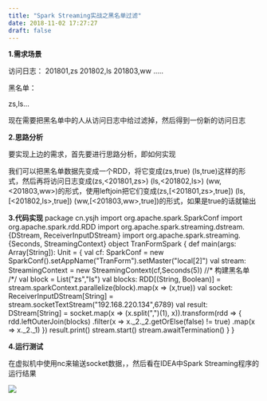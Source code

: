 ```yaml
---
title: "Spark Streaming实战之黑名单过滤"
date: 2018-11-02 17:27:27
draft: false
---
```

**1.需求场景**

访问日志：
201801,zs 201802,ls 201803,ww .....

黑名单：

zs,ls...

现在需要把黑名单中的人从访问日志中给过滤掉，然后得到一份新的访问日志

**2.思路分析**

要实现上边的需求，首先要进行思路分析，即如何实现

我们可以把黑名单数据先变成一个RDD，将它变成(zs,true) (ls,true)这样的形式，然后再将访问日志变成(zs,<201801,zs>) (ls,<201802,ls>) (ww,<201803,ww>)的形式，使用leftjoin把它们变成(zs,[<201801,zs>,true]) (ls,[<201802,ls>,true]) (ww,[<201803,ww>,true])的形式，如果是true的话就输出

**3.代码实现**
package cn.ysjh import org.apache.spark.SparkConf import org.apache.spark.rdd.RDD import org.apache.spark.streaming.dstream.{DStream, ReceiverInputDStream} import org.apache.spark.streaming.{Seconds, StreamingContext} object TranFormSpark { def main(args: Array[String]): Unit = { val cf: SparkConf = new SparkConf().setAppName("TranForm").setMaster("local[2]") val stream: StreamingContext = new StreamingContext(cf,Seconds(5)) //* 构建黑名单 /*/ val block = List("zs","ls") val blocks: RDD[(String, Boolean)] = stream.sparkContext.parallelize(block).map(x => (x,true)) val socket: ReceiverInputDStream[String] = stream.socketTextStream("192.168.220.134",6789) val result: DStream[String] = socket.map(x => (x.split(",")(1), x)).transform(rdd => { rdd.leftOuterJoin(blocks) .filter(x => x._2._2.getOrElse(false) != true) .map(x => x._2._1) }) result.print() stream.start() stream.awaitTermination() } }

**4.运行测试**

在虚拟机中使用nc来输送socket数据，，然后看在IDEA中Spark Streaming程序的运行结果

![](https://img-blog.csdnimg.cn/20181102172711303.png?x-oss-process=image/watermark,type_ZmFuZ3poZW5naGVpdGk,shadow_10,text_aHR0cHM6Ly9ibG9nLmNzZG4ubmV0L3lzXzIzMDAxNA==,size_16,color_FFFFFF,t_70)